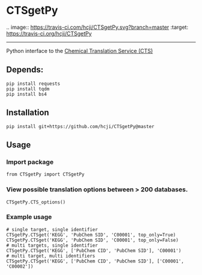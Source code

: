 # CTSgetPy
.. image:: https://travis-ci.com/hcji/CTSgetPy.svg?branch=master
    :target: https://travis-ci.org/hcji/CTSgetPy
***
Python interface to the [Chemical Translation Service (CTS)](http://cts.fiehnlab.ucdavis.edu/)

## Depends:
    pip install requests
	pip install tqdm
	pip install bs4

## Installation
	pip install git+https://github.com/hcji/CTSgetPy@master
	
## Usage
### Import package
	from CTSgetPy import CTSgetPy

### View possible translation options between > 200 databases.
	CTSgetPy.CTS_options()
	
### Example usage
	# single target, single identifier
	CTSgetPy.CTSget('KEGG', 'PubChem SID', 'C00001', top_only=True) 
	CTSgetPy.CTSget('KEGG', 'PubChem SID', 'C00001', top_only=False) 
	# multi targets, single identifier
	CTSgetPy.CTSget('KEGG', ['PubChem CID', 'PubChem SID'], 'C00001')
	# multi target, multi identifiers	
	CTSgetPy.CTSget('KEGG', ['PubChem CID', 'PubChem SID'], ['C00001', 'C00002']) 